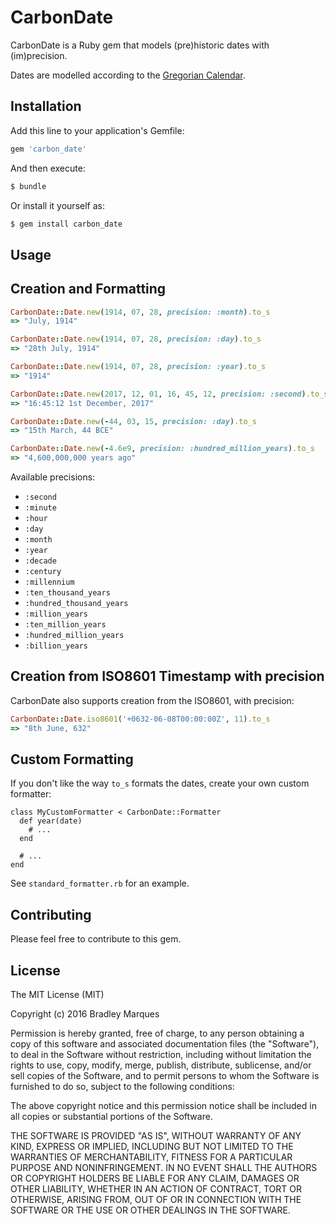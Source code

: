 # CarbonDate

CarbonDate is a Ruby gem that models (pre)historic dates with (im)precision.

Dates are modelled according to the [Gregorian Calendar](https://en.wikipedia.org/wiki/Gregorian_calendar).

## Installation

Add this line to your application's Gemfile:

```ruby
gem 'carbon_date'
```

And then execute:

```ruby
$ bundle
```

Or install it yourself as:

```ruby
$ gem install carbon_date
```

## Usage

## Creation and Formatting

```ruby
CarbonDate::Date.new(1914, 07, 28, precision: :month).to_s
=> "July, 1914"

CarbonDate::Date.new(1914, 07, 28, precision: :day).to_s
=> "28th July, 1914"

CarbonDate::Date.new(1914, 07, 28, precision: :year).to_s
=> "1914"

CarbonDate::Date.new(2017, 12, 01, 16, 45, 12, precision: :second).to_s
=> "16:45:12 1st December, 2017"

CarbonDate::Date.new(-44, 03, 15, precision: :day).to_s
=> "15th March, 44 BCE"

CarbonDate::Date.new(-4.6e9, precision: :hundred_million_years).to_s
=> "4,600,000,000 years ago"

```

Available precisions:

- `:second`
- `:minute`
- `:hour`
- `:day`
- `:month`
- `:year`
- `:decade`
- `:century`
- `:millennium`
- `:ten_thousand_years`
- `:hundred_thousand_years`
- `:million_years`
- `:ten_million_years`
- `:hundred_million_years`
- `:billion_years`

## Creation from ISO8601 Timestamp with precision

CarbonDate also supports creation from the ISO8601, with precision:

```ruby
CarbonDate::Date.iso8601('+0632-06-08T00:00:00Z', 11).to_s
=> "8th June, 632"
```

## Custom Formatting

If you don't like the way `to_s` formats the dates, create your own custom formatter:

```
class MyCustomFormatter < CarbonDate::Formatter
  def year(date)
    # ...
  end

  # ...
end
```

See `standard_formatter.rb` for an example.

## Contributing

Please feel free to contribute to this gem.

## License

The MIT License (MIT)

Copyright (c) 2016 Bradley Marques

Permission is hereby granted, free of charge, to any person obtaining a copy of this software and associated documentation files (the "Software"), to deal in the Software without restriction, including without limitation the rights to use, copy, modify, merge, publish, distribute, sublicense, and/or sell copies of the Software, and to permit persons to whom the Software is furnished to do so, subject to the following conditions:

The above copyright notice and this permission notice shall be included in
all copies or substantial portions of the Software.

THE SOFTWARE IS PROVIDED "AS IS", WITHOUT WARRANTY OF ANY KIND, EXPRESS OR IMPLIED, INCLUDING BUT NOT LIMITED TO THE WARRANTIES OF MERCHANTABILITY, FITNESS FOR A PARTICULAR PURPOSE AND NONINFRINGEMENT. IN NO EVENT SHALL THE AUTHORS OR COPYRIGHT HOLDERS BE LIABLE FOR ANY CLAIM, DAMAGES OR OTHER LIABILITY, WHETHER IN AN ACTION OF CONTRACT, TORT OR OTHERWISE, ARISING FROM, OUT OF OR IN CONNECTION WITH THE SOFTWARE OR THE USE OR OTHER DEALINGS IN THE SOFTWARE.
